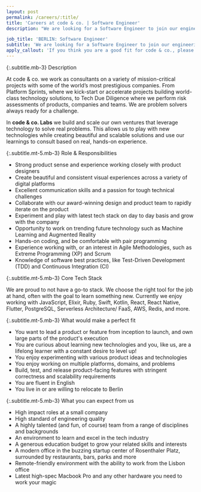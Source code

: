 ```yaml
---
layout: post
permalink: /careers/:title/
title: 'Careers at code & co. | Software Engineer'
description: "We are looking for a Software Engineer to join our engineering team in Berlin. Come and build intuitive, beautiful and scalable experiences with us."

job_title: 'BERLIN: Software Engineer'
subtitle: 'We are looking for a Software Engineer to join our engineering team in our Berlin office. Build intuitive, beautiful and scalable experiences with us.'
apply_callout: 'If you think you are a good fit for code & co., please reach out with your LinkedIn profile, a cover letter, and link to your portfolio. We look forward to hearing from you!'
---
```


{:.subtitle.mb-3}
Description

At code & co. we work as consultants on a variety of mission-critical projects with some of the world’s most prestigious companies. From Platform Sprints, where we kick-start or accelerate projects building world-class technology solutions, to Tech Due Diligence where we perform risk assessments of products, companies and teams. We are problem solvers always ready for a challenge.

In **code & co. Labs** we build and scale our own ventures that leverage technology to solve real problems. This allows us to play with new technologies while creating beautiful and scalable solutions and use our learnings to consult based on real, hands-on experience.

{:.subtitle.mt-5.mb-3}
Role & Responsibilities

- Strong product sense and experience working closely with product designers
- Create beautiful and consistent visual experiences across a variety of digital platforms
- Excellent communication skills and a passion for tough technical challenges
- Collaborate with our award-winning design and product team to rapidly iterate on the product
- Experiment and play with latest tech stack on day to day basis and grow with the company
- Opportunity to work on trending future technology such as Machine Learning and Augmented Reality
- Hands-on coding, and be comfortable with pair programming
- Experience working with, or an interest in Agile Methodologies, such as Extreme Programming (XP) and Scrum
- Knowledge of software best practices, like Test-Driven Development (TDD) and Continuous Integration (CI)

{:.subtitle.mt-5.mb-3}
Core Tech Stack

We are proud to not have a go-to stack. We choose the right tool for the job at hand, often with the goal to learn something new. Currently we enjoy working with JavaScript, Elixir, Ruby, Swift, Kotlin, React, React Native, Flutter, PostgreSQL, Serverless Architecture/ FaaS, AWS, Redis, and more.

{:.subtitle.mt-5.mb-3}
What would make a perfect fit

- You want to lead a product or feature from inception to launch, and own large parts of the product's execution
- You are curious about learning new technologies and you, like us, are a lifelong learner with a constant desire to level up!
- You enjoy experimenting with various product ideas and technologies
- You enjoy working on multiple platforms, domains, and problems
- Build, test, and release product-facing features with stringent correctness and scalability requirements
- You are fluent in English
- You live in or are willing to relocate to Berlin



{:.subtitle.mt-5.mb-3}
What you can expect from us

- High impact roles at a small company
- High standard of engineering quality
- A highly talented (and fun, of course) team from a range of disciplines and backgrounds
- An environment to learn and excel in the tech industry
- A generous education budget to grow your related skills and interests
- A modern office in the buzzing startup center of Rosenthaler Platz, surrounded by restaurants, bars, parks and more
- Remote-friendly environment with the ability to work from the Lisbon office
- Latest high-spec Macbook Pro and any other hardware you need to work your magic
